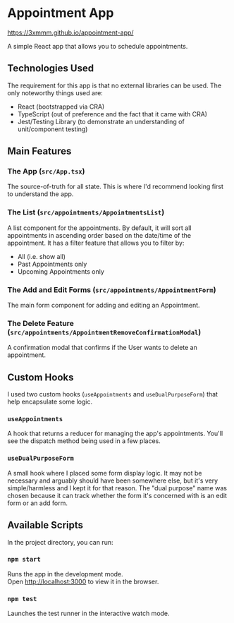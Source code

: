 # Appointment App
https://3xmmm.github.io/appointment-app/

A simple React app that allows you to schedule appointments.

## Technologies Used
The requirement for this app is that no external libraries can be used. The only noteworthy things used are:
- React (bootstrapped via CRA)
- TypeScript (out of preference and the fact that it came with CRA)
- Jest/Testing Library (to demonstrate an understanding of unit/component testing)

## Main Features
### The App (`src/App.tsx`)
The source-of-truth for all state. This is where I'd recommend looking first to understand the app.

### The List (`src/appointments/AppointmentsList`)
A list component for the appointments. By default, it will sort all appointments in ascending order based on the date/time of the appointment. It has a filter feature that allows you to filter by:
- All (i.e. show all)
- Past Appointments only
- Upcoming Appointments only

### The Add and Edit Forms (`src/appointments/AppointmentForm`)
The main form component for adding and editing an Appointment.

### The Delete Feature (`src/appointments/AppointmentRemoveConfirmationModal`)
A confirmation modal that confirms if the User wants to delete an appointment.

## Custom Hooks
I used two custom hooks (`useAppointments` and `useDualPurposeForm`) that help encapsulate some logic.

### `useAppointments`
A hook that returns a reducer for managing the app's appointments. You'll see the dispatch method being used in a few places.

### `useDualPurposeForm`
A small hook where I placed some form display logic. It may not be necessary and arguably should have been somewhere else, but it's very simple/harmless and I kept it for that reason. The "dual purpose" name was chosen because it can track whether the form it's concerned with is an edit form or an add form.

## Available Scripts
In the project directory, you can run:

### `npm start`
Runs the app in the development mode.\
Open [http://localhost:3000](http://localhost:3000) to view it in the browser.

### `npm test`
Launches the test runner in the interactive watch mode.
